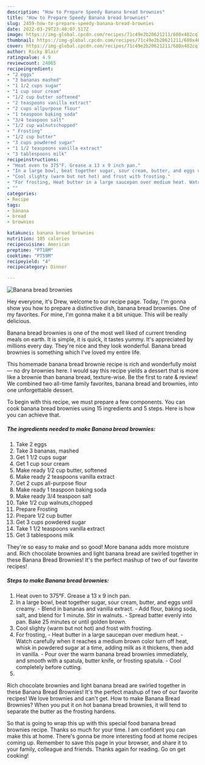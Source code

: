 ```yaml
---
description: "How to Prepare Speedy Banana bread brownies"
title: "How to Prepare Speedy Banana bread brownies"
slug: 2459-how-to-prepare-speedy-banana-bread-brownies
date: 2022-03-29T23:40:07.517Z
image: https://img-global.cpcdn.com/recipes/71c49e2b20621211/680x482cq70/banana-bread-brownies-recipe-main-photo.jpg
thumbnail: https://img-global.cpcdn.com/recipes/71c49e2b20621211/680x482cq70/banana-bread-brownies-recipe-main-photo.jpg
cover: https://img-global.cpcdn.com/recipes/71c49e2b20621211/680x482cq70/banana-bread-brownies-recipe-main-photo.jpg
author: Ricky Blair
ratingvalue: 4.9
reviewcount: 24065
recipeingredient:
- "2 eggs"
- "3 bananas mashed"
- "1 1/2 cups sugar"
- "1 cup sour cream"
- "1/2 cup butter softened"
- "2 teaspoons vanilla extract"
- "2 cups allpurpose flour"
- "1 teaspoon baking soda"
- "3/4 teaspoon salt"
- "1/2 cup walnutschopped"
- " Frosting"
- "1/2 cup butter"
- "3 cups powdered sugar"
- "1 1/2 teaspoons vanilla extract"
- "3 tablespoons milk"
recipeinstructions:
- "Heat oven to 375°F. Grease a 13 x 9 inch pan."
- "In a large bowl, beat together sugar, sour cream, butter, and eggs until creamy. Blend in bananas and vanilla extract. Add flour, baking soda, salt, and blend for 1 minute. Stir in walnuts. Spread batter evenly into pan. Bake 25 minutes or until golden brown."
- "Cool slighty (warm but not hot) and frost with frosting."
- "For frosting, Heat butter in a large saucepan over medium heat. Watch carefully when it reaches a medium brown color turn off heat, whisk in powdered sugar at a time, adding milk as it thickens, then add in vanilla. Pour over the warm banana bread brownies immediately, and smooth with a spatula, butter knife, or frosting spatula. Cool completely before cutting."
- ""
categories:
- Recipe
tags:
- banana
- bread
- brownies

katakunci: banana bread brownies 
nutrition: 105 calories
recipecuisine: American
preptime: "PT18M"
cooktime: "PT59M"
recipeyield: "4"
recipecategory: Dinner

---
```



![Banana bread brownies](https://img-global.cpcdn.com/recipes/71c49e2b20621211/680x482cq70/banana-bread-brownies-recipe-main-photo.jpg)

Hey everyone, it's Drew, welcome to our recipe page. Today, I'm gonna show you how to prepare a distinctive dish, banana bread brownies. One of my favorites. For mine, I'm gonna make it a bit unique. This will be really delicious.

Banana bread brownies is one of the most well liked of current trending meals on earth. It is simple, it is quick, it tastes yummy. It's appreciated by millions every day. They're nice and they look wonderful. Banana bread brownies is something which I've loved my entire life.

This homemade banana bread brownie recipe is rich and wonderfully moist — no dry brownies here. I would say this recipe yields a dessert that is more like a brownie than banana bread, texture-wise. Be the first to rate &amp; review! We combined two all-time family favorites, banana bread and brownies, into one unforgettable dessert.


To begin with this recipe, we must prepare a few components. You can cook banana bread brownies using 15 ingredients and 5 steps. Here is how you can achieve that.

<!--inarticleads1-->

##### The ingredients needed to make Banana bread brownies:

1. Take 2 eggs
1. Take 3 bananas, mashed
1. Get 1 1/2 cups sugar
1. Get 1 cup sour cream
1. Make ready 1/2 cup butter, softened
1. Make ready 2 teaspoons vanilla extract
1. Get 2 cups all-purpose flour
1. Make ready 1 teaspoon baking soda
1. Make ready 3/4 teaspoon salt
1. Take 1/2 cup walnuts,chopped
1. Prepare  Frosting
1. Prepare 1/2 cup butter
1. Get 3 cups powdered sugar
1. Take 1 1/2 teaspoons vanilla extract
1. Get 3 tablespoons milk


They&#39;re so easy to make and so good! More banana adds more moisture and. Rich chocolate brownies and light banana bread are swirled together in these Banana Bread Brownies! It&#39;s the perfect mashup of two of our favorite recipes! 

<!--inarticleads2-->

##### Steps to make Banana bread brownies:

1. Heat oven to 375°F. Grease a 13 x 9 inch pan.
1. In a large bowl, beat together sugar, sour cream, butter, and eggs until creamy. - Blend in bananas and vanilla extract. - Add flour, baking soda, salt, and blend for 1 minute. Stir in walnuts. - Spread batter evenly into pan. Bake 25 minutes or until golden brown.
1. Cool slighty (warm but not hot) and frost with frosting.
1. For frosting, - Heat butter in a large saucepan over medium heat. - Watch carefully when it reaches a medium brown color turn off heat, whisk in powdered sugar at a time, adding milk as it thickens, then add in vanilla. - Pour over the warm banana bread brownies immediately, and smooth with a spatula, butter knife, or frosting spatula. - Cool completely before cutting.
1. 


Rich chocolate brownies and light banana bread are swirled together in these Banana Bread Brownies! It&#39;s the perfect mashup of two of our favorite recipes! We love brownies and can&#39;t get. How to make Banana Bread Brownies? When you put it on hot banana bread brownies, it will tend to separate the butter as the frosting hardens. 

So that is going to wrap this up with this special food banana bread brownies recipe. Thanks so much for your time. I am confident you can make this at home. There's gonna be more interesting food at home recipes coming up. Remember to save this page in your browser, and share it to your family, colleague and friends. Thanks again for reading. Go on get cooking!

